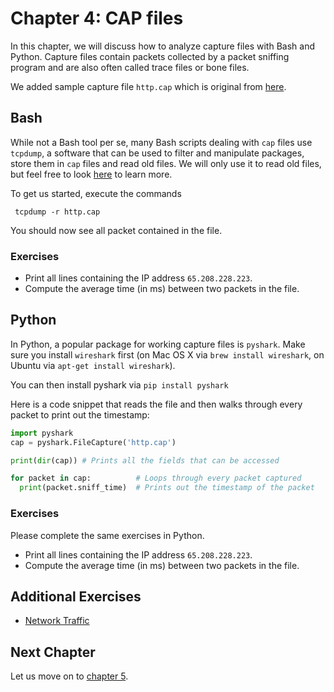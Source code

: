 # Chapter 4: CAP files

In this chapter, we will discuss how to analyze capture files with Bash and Python. Capture files contain packets collected by a packet sniffing program and are also often called trace files or bone files.

We added  sample capture file `http.cap` which is original from [here](https://wiki.wireshark.org/SampleCaptures#TCP).

## Bash

While not a Bash tool per se, many Bash scripts dealing with `cap` files use `tcpdump`, a software that can be used to filter and manipulate packages, store them in `cap` files and read old files. We will only use it to read old files, but feel free to look [here](https://linuxtechlab.com/learn-use-tcpdump-command-examples/) to learn more.

To get us started, execute the commands

```
 tcpdump -r http.cap
```
You should now see all packet contained in the file.

### Exercises
- Print all lines containing the IP address `65.208.228.223`.
- Compute the average time (in ms) between two packets in the file.

## Python

In Python, a popular package for working capture files is `pyshark`. Make sure you install `wireshark` first (on Mac OS X via `brew install wireshark`, on Ubuntu via `apt-get install wireshark`).

You can then install pyshark via `pip install pyshark`

Here is a code snippet that reads the file and then walks through every packet to print out the timestamp:

```python
import pyshark
cap = pyshark.FileCapture('http.cap')

print(dir(cap)) # Prints all the fields that can be accessed

for packet in cap:          # Loops through every packet captured
  print(packet.sniff_time)  # Prints out the timestamp of the packet
```

### Exercises

Please complete the same exercises in Python.

- Print all lines containing the IP address `65.208.228.223`.
- Compute the average time (in ms) between two packets in the file.


## Additional Exercises

- [Network Traffic](https://github.com/InsightDataScience/Parsing-Workshop/tree/master/exercises/network_traffic)

## Next Chapter
Let us move on to [chapter 5](https://github.com/InsightDataScience/Parsing-Workshop/tree/master/chapter5).
